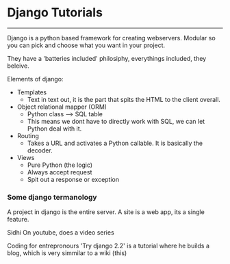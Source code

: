# Django Tutorials
---
Django is a python based framework for creating webservers.
Modular so you can pick and choose what you want in your project.

They have a 'batteries included' philosiphy, everythings included, they beleive. 

Elements of django:
- Templates
    - Text in text out, it is the part that spits the HTML to the client overall.
- Object relational mapper (ORM)
    - Python class --> SQL table
    - This means we dont have to directly work with SQL, we can let Python deal with it.
- Routing
    - Takes a URL and activates a Python callable. It is basically the decoder.
- Views
    -  Pure Python (the logic)
    - Always accept request
    - Spit out a response or exception

### Some django termanology
A project in django is the entire server.
A site is a web app, its a single feature.

Sidhi On youtube, does a video series

Coding for entrepronours 'Try django 2.2' is a tutorial where he builds a blog, which is very simmilar to a wiki (this)